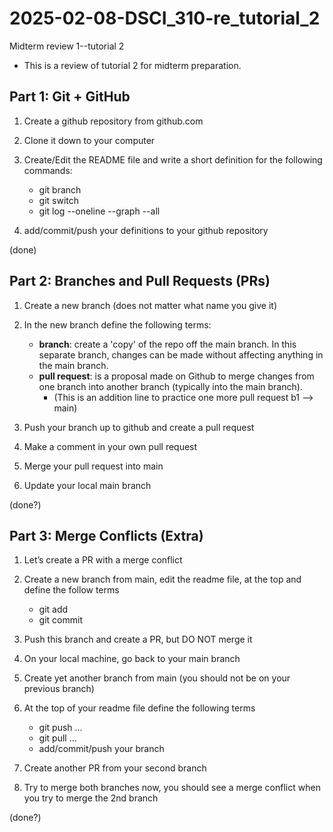 # 2025-02-08-DSCI_310-re_tutorial_2
Midterm review 1--tutorial 2
- This is a review of tutorial 2 for midterm preparation.

## Part 1: Git + GitHub

1. Create a github repository from github.com

2. Clone it down to your computer

3. Create/Edit the README file and write a short definition for the following commands:

    - git branch
    - git switch
    - git log --oneline --graph --all

4. add/commit/push your definitions to your github repository

(done)

## Part 2: Branches and Pull Requests (PRs)

1. Create a new branch (does not matter what name you give it)

2. In the new branch define the following terms:

    - **branch**: create a 'copy' of the repo off the main branch. In this separate branch, changes can be made without affecting anything in the main branch. 
    - **pull request**: is a proposal made on Github to merge changes from one branch into another branch (typically into the main branch).
        - (This is an addition line to practice one more pull request b1 --> main)

3. Push your branch up to github and create a pull request

4. Make a comment in your own pull request

5. Merge your pull request into main

6. Update your local main branch


(done?)

## Part 3: Merge Conflicts (Extra)

1. Let’s create a PR with a merge conflict

2. Create a new branch from main, edit the readme file, at the top and define the follow terms

    - git add
    - git commit
3. Push this branch and create a PR, but DO NOT merge it

4. On your local machine, go back to your main branch

5. Create yet another branch from main (you should not be on your previous branch)

6. At the top of your readme file define the following terms

    - git push ...
    - git pull ...
    - add/commit/push your branch

7. Create another PR from your second branch

8. Try to merge both branches now, you should see a merge conflict when you try to merge the 2nd branch


(done?)
